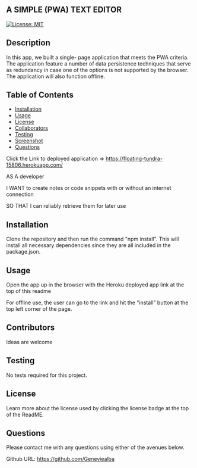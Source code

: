 ## A SIMPLE (PWA) TEXT EDITOR 

[![License: MIT](https://img.shields.io/badge/License-MIT-pink.svg)](https://opensource.org/licenses/MIT)

## Description
In this app, we built a single- page application that meets the PWA criteria. The application feature a number of data persistence techniques that serve as redundancy in case one of the options is not supported by the browser. The application will also function offline.



## Table of Contents 
* [Installation](#installation)
* [Usage](#usage)
* [License](#license)
* [Collaborators](#collaborators)
* [Testing](#Testing)
* [Screenshot](#screenshot)
* [Questions](#questions)


Click the Link to deployed application => https://floating-tundra-15806.herokuapp.com/


AS A developer

I WANT to create notes or code snippets with or without an internet connection

SO THAT I can reliably retrieve them for later use

## Installation
 Clone the repository and then run the command "npm install". This will install all necessary dependencies since they are all included in the package.json.

## Usage
Open the app up in the browser with the Heroku deployed app link at the top of this readme 

 For offline use, the user can go to the link and hit the "install" button at the top left corner of the page.

## Contributors
Ideas are welcome 

## Testing
No tests required for this project.

## License
Learn more about the license used by  clicking the license badge at the top of the ReadME. 
## Questions
Please contact me with any questions using either of the avenues below.

Github URL: https://github.com/Geneviealba
